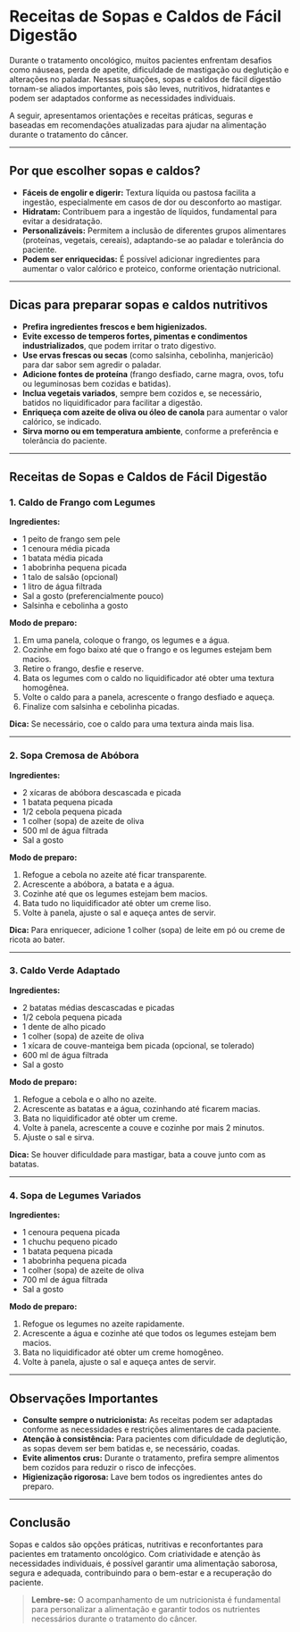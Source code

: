 # Receitas de Sopas e Caldos de Fácil Digestão

Durante o tratamento oncológico, muitos pacientes enfrentam desafios como náuseas, perda de apetite, dificuldade de mastigação ou deglutição e alterações no paladar. Nessas situações, sopas e caldos de fácil digestão tornam-se aliados importantes, pois são leves, nutritivos, hidratantes e podem ser adaptados conforme as necessidades individuais.

A seguir, apresentamos orientações e receitas práticas, seguras e baseadas em recomendações atualizadas para ajudar na alimentação durante o tratamento do câncer.

---

## Por que escolher sopas e caldos?

- **Fáceis de engolir e digerir:** Textura líquida ou pastosa facilita a ingestão, especialmente em casos de dor ou desconforto ao mastigar.
- **Hidratam:** Contribuem para a ingestão de líquidos, fundamental para evitar a desidratação.
- **Personalizáveis:** Permitem a inclusão de diferentes grupos alimentares (proteínas, vegetais, cereais), adaptando-se ao paladar e tolerância do paciente.
- **Podem ser enriquecidas:** É possível adicionar ingredientes para aumentar o valor calórico e proteico, conforme orientação nutricional.

---

## Dicas para preparar sopas e caldos nutritivos

- **Prefira ingredientes frescos e bem higienizados.**
- **Evite excesso de temperos fortes, pimentas e condimentos industrializados**, que podem irritar o trato digestivo.
- **Use ervas frescas ou secas** (como salsinha, cebolinha, manjericão) para dar sabor sem agredir o paladar.
- **Adicione fontes de proteína** (frango desfiado, carne magra, ovos, tofu ou leguminosas bem cozidas e batidas).
- **Inclua vegetais variados**, sempre bem cozidos e, se necessário, batidos no liquidificador para facilitar a digestão.
- **Enriqueça com azeite de oliva ou óleo de canola** para aumentar o valor calórico, se indicado.
- **Sirva morno ou em temperatura ambiente**, conforme a preferência e tolerância do paciente.

---

## Receitas de Sopas e Caldos de Fácil Digestão

### 1. Caldo de Frango com Legumes

**Ingredientes:**
- 1 peito de frango sem pele
- 1 cenoura média picada
- 1 batata média picada
- 1 abobrinha pequena picada
- 1 talo de salsão (opcional)
- 1 litro de água filtrada
- Sal a gosto (preferencialmente pouco)
- Salsinha e cebolinha a gosto

**Modo de preparo:**
1. Em uma panela, coloque o frango, os legumes e a água.
2. Cozinhe em fogo baixo até que o frango e os legumes estejam bem macios.
3. Retire o frango, desfie e reserve.
4. Bata os legumes com o caldo no liquidificador até obter uma textura homogênea.
5. Volte o caldo para a panela, acrescente o frango desfiado e aqueça.
6. Finalize com salsinha e cebolinha picadas.

**Dica:** Se necessário, coe o caldo para uma textura ainda mais lisa.

---

### 2. Sopa Cremosa de Abóbora

**Ingredientes:**
- 2 xícaras de abóbora descascada e picada
- 1 batata pequena picada
- 1/2 cebola pequena picada
- 1 colher (sopa) de azeite de oliva
- 500 ml de água filtrada
- Sal a gosto

**Modo de preparo:**
1. Refogue a cebola no azeite até ficar transparente.
2. Acrescente a abóbora, a batata e a água.
3. Cozinhe até que os legumes estejam bem macios.
4. Bata tudo no liquidificador até obter um creme liso.
5. Volte à panela, ajuste o sal e aqueça antes de servir.

**Dica:** Para enriquecer, adicione 1 colher (sopa) de leite em pó ou creme de ricota ao bater.

---

### 3. Caldo Verde Adaptado

**Ingredientes:**
- 2 batatas médias descascadas e picadas
- 1/2 cebola pequena picada
- 1 dente de alho picado
- 1 colher (sopa) de azeite de oliva
- 1 xícara de couve-manteiga bem picada (opcional, se tolerado)
- 600 ml de água filtrada
- Sal a gosto

**Modo de preparo:**
1. Refogue a cebola e o alho no azeite.
2. Acrescente as batatas e a água, cozinhando até ficarem macias.
3. Bata no liquidificador até obter um creme.
4. Volte à panela, acrescente a couve e cozinhe por mais 2 minutos.
5. Ajuste o sal e sirva.

**Dica:** Se houver dificuldade para mastigar, bata a couve junto com as batatas.

---

### 4. Sopa de Legumes Variados

**Ingredientes:**
- 1 cenoura pequena picada
- 1 chuchu pequeno picado
- 1 batata pequena picada
- 1 abobrinha pequena picada
- 1 colher (sopa) de azeite de oliva
- 700 ml de água filtrada
- Sal a gosto

**Modo de preparo:**
1. Refogue os legumes no azeite rapidamente.
2. Acrescente a água e cozinhe até que todos os legumes estejam bem macios.
3. Bata no liquidificador até obter um creme homogêneo.
4. Volte à panela, ajuste o sal e aqueça antes de servir.

---

## Observações Importantes

- **Consulte sempre o nutricionista:** As receitas podem ser adaptadas conforme as necessidades e restrições alimentares de cada paciente.
- **Atenção à consistência:** Para pacientes com dificuldade de deglutição, as sopas devem ser bem batidas e, se necessário, coadas.
- **Evite alimentos crus:** Durante o tratamento, prefira sempre alimentos bem cozidos para reduzir o risco de infecções.
- **Higienização rigorosa:** Lave bem todos os ingredientes antes do preparo.

---

## Conclusão

Sopas e caldos são opções práticas, nutritivas e reconfortantes para pacientes em tratamento oncológico. Com criatividade e atenção às necessidades individuais, é possível garantir uma alimentação saborosa, segura e adequada, contribuindo para o bem-estar e a recuperação do paciente.

> **Lembre-se:** O acompanhamento de um nutricionista é fundamental para personalizar a alimentação e garantir todos os nutrientes necessários durante o tratamento do câncer.